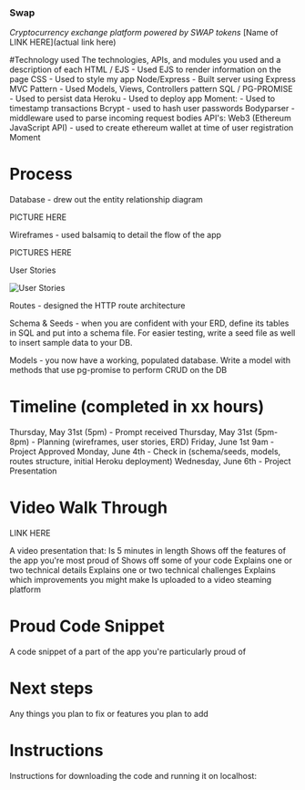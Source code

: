 ### Swap
*Cryptocurrency exchange platform powered by SWAP tokens*
[Name of LINK HERE](actual link here)

#Technology used
The technologies, APIs, and modules you used and a description of each
HTML / EJS - Used EJS to render information on the page
CSS - Used to style my app
Node/Express - Built server using Express
MVC Pattern - Used Models, Views, Controllers pattern
SQL / PG-PROMISE - Used to persist data
Heroku - Used to deploy app
Moment: - Used to timestamp transactions
Bcrypt - used to hash user passwords
Bodyparser - middleware used to parse incoming request bodies
API's:
Web3 (Ethereum JavaScript API) - used to create ethereum wallet at time of user registration
Moment 

# Process
Database - drew out the entity relationship diagram

PICTURE HERE

Wireframes - used balsamiq to detail the flow of the app 

PICTURES HERE

User Stories

![User Stories](/Users/troysmith/WDI/projects/project-two/images/userstories.png)

Routes - designed the HTTP route architecture

Schema & Seeds - when you are confident with your ERD, define its tables in SQL and put into a schema file. For easier testing, write a seed file as well to insert sample data to your DB.

Models - you now have a working, populated database. Write a model with methods that use pg-promise to perform CRUD on the DB

# Timeline (completed in xx hours)
Thursday, May 31st (5pm) - Prompt received
Thursday, May 31st (5pm-8pm) - Planning (wireframes, user stories, ERD)
Friday, June 1st 9am - Project Approved
Monday, June 4th - Check in (schema/seeds, models, routes structure, initial Heroku deployment)
Wednesday, June 6th - Project Presentation


# Video Walk Through

LINK HERE

A video presentation that:
Is 5 minutes in length
Shows off the features of the app you're most proud of
Shows off some of your code
Explains one or two technical details
Explains one or two technical challenges
Explains which improvements you might make
Is uploaded to a video steaming platform


# Proud Code Snippet
A code snippet of a part of the app you're particularly proud of


# Next steps
Any things you plan to fix or features you plan to add
# Instructions
Instructions for downloading the code and running it on localhost:



